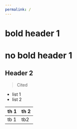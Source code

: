 ```yaml
---
permalink: /
---
```


# **bold header 1**
# no bold header 1

## Header 2

> Cited

- list 1
- list 2

| th 1 | th 2 |
| --- | --- |
| tb 1 | tb2 |

